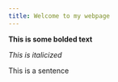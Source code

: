```yaml
---
title: Welcome to my webpage
---
```


**This is some bolded text**

_This is italicized_

This is a sentence
